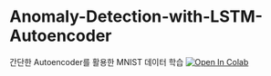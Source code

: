 # Anomaly-Detection-with-LSTM-Autoencoder
간단한 Autoencoder를 활용한 MNIST 데이터 학습 [![Open In Colab](https://colab.research.google.com/assets/colab-badge.svg)](https://colab.research.google.com/github/cm8908/Anomaly-Detection-with-LSTM-Autoencoder/blob/main/MNIST_Autoencoder.ipynb)

